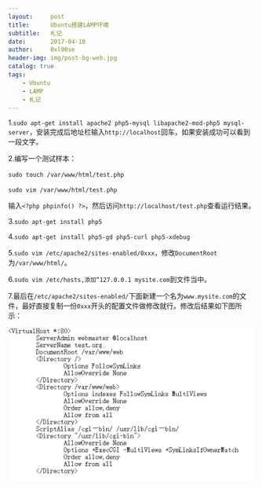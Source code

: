 ```yaml
---
layout:     post
title:      Ubuntu搭建LAMP环境
subtitle:   札记
date:       2017-04-10
author:     0xl00se
header-img: img/post-bg-web.jpg
catalog: true
tags:
    - Ubuntu
    - LAMP
    - 札记
---
```

1.`sudo apt-get install apache2 php5-mysql libapache2-mod-php5
mysql-server`，安装完成后地址栏输入`http://localhost`回车，如果安装成功可以看到一段文字。

2.编写一个测试样本：

`sudo touch /var/www/html/test.php`

`sudo vim /var/www/html/test.php`

输入`<?php phpinfo() ?>`，然后访问`http://localhost/test.php`查看运行结果。

3.`sudo apt-get install php5`

4.`sudo apt-get install php5-gd php5-curl php5-xdebug`

5.`sudo vim
/etc/apache2/sites-enabled/0xxx`，修改`DocumentRoot`为`/var/www/html/`。

6.`sudo vim /etc/hosts,添加“127.0.0.1 mysite.com`到文件当中。

7.最后在`/etc/apache2/sites-enabled/`下面新建一个名为`www.mysite.com`的文件，最好直接复制一份`0xxx`开头的配置文件做修改就行。修改后结果如下图所示：

![](/img/2017-04-10-Ubuntu搭建LAMP环境_images/20ad8b88.png)
